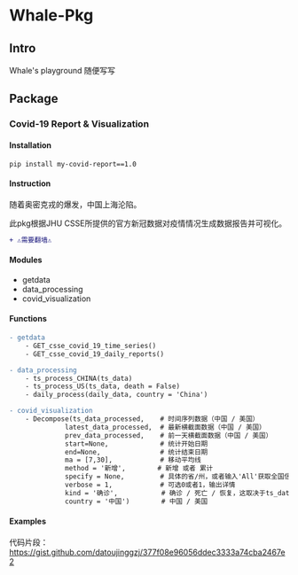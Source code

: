 # Whale-Pkg

## Intro

Whale's playground 随便写写

## Package

### Covid-19 Report & Visualization



#### Installation

```
pip install my-covid-report==1.0
```

#### Instruction

随着奥密克戎的爆发，中国上海沦陷。

此pkg根据JHU CSSE所提供的官方新冠数据对疫情情况生成数据报告并可视化。

```diff
+ ⚠️需要翻墙⚠️
```

#### Modules

- getdata
- data_processing
- covid_visualization

#### Functions

```diff
- getdata
    - GET_csse_covid_19_time_series()
    - GET_csse_covid_19_daily_reports()
```

```diff
- data_processing
    - ts_process_CHINA(ts_data)
    - ts_process_US(ts_data, death = False)
    - daily_process(daily_data, country = 'China')
```

```diff
- covid_visualization
    - Decompose(ts_data_processed,    # 时间序列数据（中国 / 美国）
              latest_data_processed,  # 最新横截面数据（中国 / 美国）
              prev_data_processed,    # 前一天横截面数据（中国 / 美国）
              start=None,             # 统计开始日期
              end=None,               # 统计结束日期
              ma = [7,30],            # 移动平均线
              method = '新增',        # 新增 或者 累计
              specify = None,         # 具体的省/州，或者输入'All'获取全国信息，如不设置此参数，绘制各省/州的对比图
              verbose = 1,            # 可选0或者1，输出详情
              kind = '确诊',           # 确诊 / 死亡 / 恢复，这取决于ts_data_processed使用的是什么类型的数据
              country = '中国')        # 中国 / 美国
```

#### Examples

代码片段：https://gist.github.com/datoujinggzj/377f08e96056ddec3333a74cba2467e2



